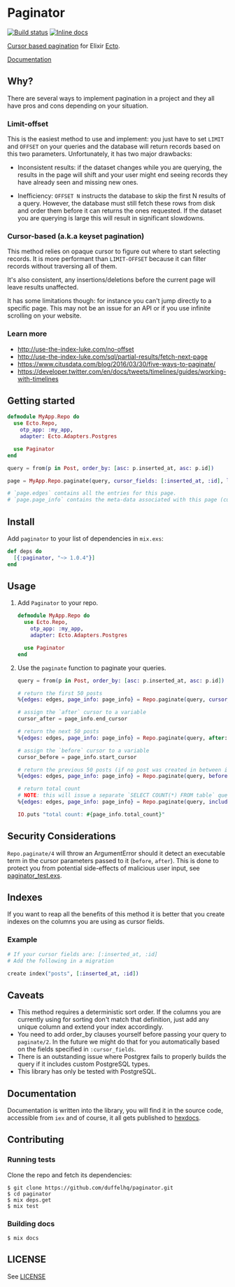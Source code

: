 # Paginator

[![Build status](https://github.com/duffelhq/paginator/actions/workflows/test.yml/badge.svg?branch=main)](https://github.com/duffelhq/paginator/actions?query=branch%3Amain)
[![Inline docs](http://inch-ci.org/github/duffelhq/paginator.svg)](http://inch-ci.org/github/duffelhq/paginator)

[Cursor based pagination](http://use-the-index-luke.com/no-offset) for Elixir [Ecto](https://github.com/elixir-ecto/ecto).

[Documentation](https://hexdocs.pm/paginator)

## Why?

There are several ways to implement pagination in a project and they all have pros and cons depending on your situation.

### Limit-offset

This is the easiest method to use and implement: you just have to set `LIMIT` and `OFFSET` on your queries and the
database will return records based on this two parameters. Unfortunately, it has two major drawbacks:

* Inconsistent results: if the dataset changes while you are querying, the results in the page will shift and your user
might end seeing records they have already seen and missing new ones.

* Inefficiency: `OFFSET N` instructs the database to skip the first N results of a query. However, the database must still
fetch these rows from disk and order them before it can returns the ones requested. If the dataset you are querying is
large this will result in significant slowdowns.

### Cursor-based (a.k.a keyset pagination)

This method relies on opaque cursor to figure out where to start selecting records. It is more performant than
`LIMIT-OFFSET` because it can filter records without traversing all of them.

It's also consistent, any insertions/deletions before the current page will leave results unaffected.

It has some limitations though: for instance you can't jump directly to a specific page. This may
not be an issue for an API or if you use infinite scrolling on your website.

### Learn more

* http://use-the-index-luke.com/no-offset
* http://use-the-index-luke.com/sql/partial-results/fetch-next-page
* https://www.citusdata.com/blog/2016/03/30/five-ways-to-paginate/
* https://developer.twitter.com/en/docs/tweets/timelines/guides/working-with-timelines

## Getting started

```elixir
defmodule MyApp.Repo do
  use Ecto.Repo,
    otp_app: :my_app,
    adapter: Ecto.Adapters.Postgres

  use Paginator
end

query = from(p in Post, order_by: [asc: p.inserted_at, asc: p.id])

page = MyApp.Repo.paginate(query, cursor_fields: [:inserted_at, :id], limit: 50)

# `page.edges` contains all the entries for this page.
# `page.page_info` contains the meta-data associated with this page (cursors, limit, total count)
```

## Install

Add `paginator` to your list of dependencies in `mix.exs`:

```elixir
def deps do
  [{:paginator, "~> 1.0.4"}]
end
```

## Usage

1. Add `Paginator` to your repo.

    ```elixir
    defmodule MyApp.Repo do
      use Ecto.Repo,
        otp_app: :my_app,
        adapter: Ecto.Adapters.Postgres

      use Paginator
    end
    ```

2. Use the `paginate` function to paginate your queries.

    ```elixir
    query = from(p in Post, order_by: [asc: p.inserted_at, asc: p.id])

    # return the first 50 posts
    %{edges: edges, page_info: page_info} = Repo.paginate(query, cursor_fields: [:inserted_at, :id], limit: 50)

    # assign the `after` cursor to a variable
    cursor_after = page_info.end_cursor

    # return the next 50 posts
    %{edges: edges, page_info: page_info} = Repo.paginate(query, after: cursor_after, cursor_fields: [{:inserted_at, :asc}, {:id, :asc}], limit: 50)

    # assign the `before` cursor to a variable
    cursor_before = page_info.start_cursor

    # return the previous 50 posts (if no post was created in between it should be the same list as in our first call to `paginate`)
    %{edges: edges, page_info: page_info} = Repo.paginate(query, before: cursor_before, cursor_fields: [:inserted_at, :id], limit: 50)

    # return total count
    # NOTE: this will issue a separate `SELECT COUNT(*) FROM table` query to the database.
    %{edges: edges, page_info: page_info} = Repo.paginate(query, include_total_count: true, cursor_fields: [:inserted_at, :id], limit: 50)

    IO.puts "total count: #{page_info.total_count}"
    ```
## Security Considerations

`Repo.paginate/4` will throw an ArgumentError should it detect an executable term in the cursor parameters passed to it (`before`, `after`).
This is done to protect you from potential side-effects of malicious user input, see [paginator_test.exs](https://github.com/duffelhq/paginator/blob/master/test/paginator_test.exs#L820).

## Indexes

If you want to reap all the benefits of this method it is better that you create indexes on the columns you are using as
cursor fields.

### Example

```elixir
# If your cursor fields are: [:inserted_at, :id]
# Add the following in a migration

create index("posts", [:inserted_at, :id])
```

## Caveats

* This method requires a deterministic sort order. If the columns you are currently using for sorting don't match that
definition, just add any unique column and extend your index accordingly.
* You need to add order_by clauses yourself before passing your query to `paginate/2`. In the future we might do that
for you automatically based on the fields specified in `:cursor_fields`.
* There is an outstanding issue where Postgrex fails to properly builds the query if it includes custom PostgreSQL types.
* This library has only be tested with PostgreSQL.

## Documentation

Documentation is written into the library, you will find it in the source code, accessible from `iex` and of course, it
all gets published to [hexdocs](http://hexdocs.pm/paginator).

## Contributing

### Running tests

Clone the repo and fetch its dependencies:

```
$ git clone https://github.com/duffelhq/paginator.git
$ cd paginator
$ mix deps.get
$ mix test
```

### Building docs

```
$ mix docs
```

## LICENSE

See [LICENSE](https://github.com/duffelhq/paginator/blob/master/LICENSE.txt)
